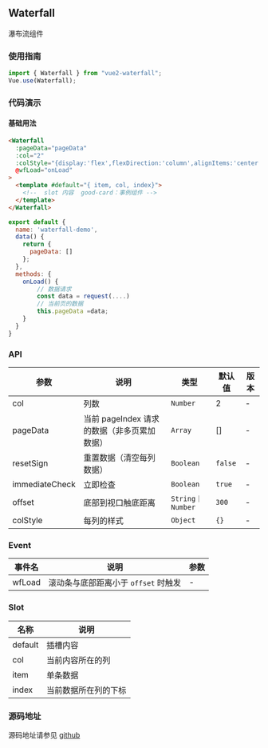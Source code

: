 ## Waterfall

瀑布流组件

### 使用指南

```javascript
import { Waterfall } from "vue2-waterfall";
Vue.use(Waterfall);
```

### 代码演示

#### 基础用法

```html
<Waterfall
  :pageData="pageData"
  :col="2"
  :colStyle="{display:'flex',flexDirection:'column',alignItems:'center'}"
  @wfLoad="onLoad"
>
  <template #default="{ item, col, index}">
    <!--  slot 内容  good-card：事例组件 -->
  </template>
</Waterfall>
```

```javascript
export default {
  name: 'waterfall-demo',
  data() {
    return {
      pageData: []
    };
  },
  methods: {
    onLoad() {
        // 数据请求
        const data = request(....)
        // 当前页的数据
        this.pageData =data;
    }
  }
}
```

### API

| 参数           | 说明                                        | 类型             | 默认值  | 版本 |
| -------------- | ------------------------------------------- | ---------------- | ------- | ---- |
| col            | 列数                                        | `Number`         | 2       | -    |
| pageData       | 当前 pageIndex 请求的数据（非多页累加数据） | `Array`          | []      | -    |
| resetSign      | 重置数据（清空每列数据）                    | `Boolean`        | `false` | -    |
| immediateCheck | 立即检查                                    | `Boolean`        | `true`  | -    |
| offset         | 底部到视口触底距离                          | `String｜Number` | `300`   | -    |
| colStyle       | 每列的样式                                  | `Object`         | `{}`    | -    |

### Event

| 事件名 | 说明                                 | 参数 |
| ------ | ------------------------------------ | ---- |
| wfLoad | 滚动条与底部距离小于 `offset` 时触发 | -    |

### Slot

| 名称    | 说明                 |
| ------- | -------------------- |
| default | 插槽内容             |
| col     | 当前内容所在的列     |
| item    | 单条数据             |
| index   | 当前数据所在列的下标 |

### 源码地址

源码地址请参见 <a href="https://github.com/zengxiangfu/vue2-waterfall" target="_blank">github</a>
